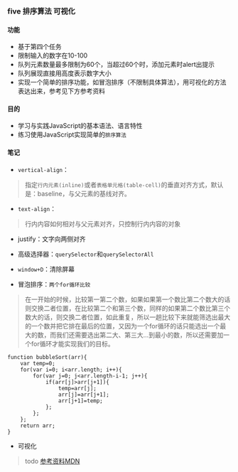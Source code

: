 ### five  排序算法 可视化
#### 功能
- 基于第四个任务
- 限制输入的数字在10-100
- 队列元素数量最多限制为60个，当超过60个时，添加元素时alert出提示
- 队列展现直接用高度表示数字大小
- 实现一个简单的排序功能，如冒泡排序（不限制具体算法），用可视化的方法表达出来，参考见下方参考资料

#### 目的
- 学习与实践JavaScript的基本语法、语言特性
- 练习使用JavaScript实现简单的`排序算法`
#### 笔记

- `vertical-align`：
> 指定`行内元素(inline)`或者`表格单元格(table-cell)`的垂直对齐方式，默认是：baseline，与父元素的基线对齐。


- `text-align`：
> 行内内容如何相对与父元素对齐，只控制行内内容的对象
  - justify：文字向两侧对齐

- 高级选择器：`querySelector`和`querySelectorAll`


- `window+D`：清除屏幕

- 冒泡排序：`两个for循环比较`

>在一开始的时候，比较第一第二个数，如果如果第一个数比第二个数大的话则交换二者位置，在比较第二个和第三个数，同样的如果第二个数比第三个数大的话，则交换二者位置，如此重复，所以一趟比较下来就能筛选出最大的一个数并把它排在最后的位置，又因为一个for循环的话只能选出一个最大的数，而我们还需要选出第二大、第三大...到最小的数，所以还需要加一个for循环才能实现我们的目标。
```
function bubbleSort(arr){
    var temp=0;
    for(var i=0; i<arr.length; i++){
        for(var j=0; j<arr.length-i-1; j++){
            if(arr[j]>arr[j+1]){
                temp=arr[j];
                arr[j]=arr[j+1];
                arr[j+1]=temp;
            };
        };
    };
    return arr;
}
```

- 可视化
> todo
[参考资料MDN](https://developer.mozilla.org/zh-CN/docs/Web/JavaScript)